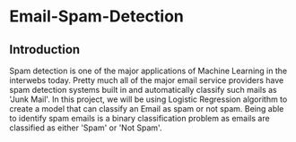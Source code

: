 # Email-Spam-Detection
## Introduction
Spam detection is one of the major applications of Machine Learning in the interwebs today. Pretty much all of the major email service providers have spam detection systems built in and automatically classify such mails as 'Junk Mail'.
In this project, we will be using Logistic Regression algorithm to create a model that can classify an Email as spam or not spam. Being able to identify spam emails is a binary classification problem as emails are classified as either 'Spam' or 'Not Spam'.
